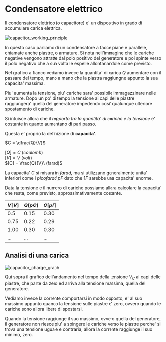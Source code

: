 # Condensatore elettrico  

Il condensatore elettrico (o capacitore) e' un dispositivo in grado di accumulare carica elettrica.  

![capacitor_working_principle](https://user-images.githubusercontent.com/7195133/212493107-2eca2231-6535-48eb-a7bb-031ac5f9dd47.gif)  

In questo caso parliamo di un condensatore a facce piane e parallele, chiamate anche piastre, o armature. Si nota nell'immagine che le cariche negative vengono attratte dal polo positivo del generatore e poi spinte verso il polo negativo che a sua volta le espelle allontanandole come previsto.  

Nel grafico a fianco vediamo invece la quantita' di carica $Q$ aumentare con il passare del tempo, mano a mano che la piastra raggiungne appunto la sua capacita' massima.  

Piu' aumenta la tensione, piu' cariche sara' possibile immagazzinare nelle armature. Dopo un po' di tempo la tensione ai capi delle piastre raggiungera' quella del generatore impedendo cosi' qualunque ulteriore spostamento di cariche.  

Si intuisce allora che il *rapporto tra la quantita' di cariche e la tensione* e' costante in quanto aumentano di pari passo.  

Questa e' proprio la definizione di **capacita'**.  

$C = \dfrac{Q}{V}$    

$[Q] = C\ (coulomb)$  
$[V] = V\ (volt)$  
$[C] = \frac{Q}{V}\ (farad)$  

La capacita' $C$ si misura in *farad*, ma si utilizzano generalmente unita' inferiori come i *picofarad* $pF$ dato che $1F$ sarebbe una capacita' enorme.  

Data la tensione e il numero di cariche possiamo allora calcolare la capacita' che resta, come previsto, approssimativamente costante.    

| $V[V]$ | $Q[pC]$ | $C[pF]$ |
| ------ | ------- | ------- |
| $0.5$  | $0.15$  | $0.30$  |
| $0.75$ | $0.22$  | $0.29$  |
| $1.00$ | $0.30$  | $0.30$  |
| $...$  | $...$   | $...$   |


## Analisi di una carica  

![capacitor_charge_graph](https://user-images.githubusercontent.com/7195133/212497146-3dfd9ee1-4768-41fb-a51d-ab1b7678839f.jpg)  

Qui sopra il grafico dell'andamento nel tempo della tensione $V_C$ ai capi delle piastre, che parte da zero ed arriva alla tensione massima, quella del generatore.  

Vediamo invece la corrente comportarsi in modo opposto, e' al suo massimo appunto quando la tensione sulle piastre e' zero, ovvero quando le cariche sono allora libere di spostarsi.  

Quando la tensione raggiunge il suo massimo, ovvero quella del generatore, il generatore non riesce piu' a spingere le cariche verso le piastre perche' si trova una tensione uguale e contraria, allora la corrente raggiunge il suo minimo, zero. 